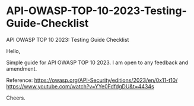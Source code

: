 # API-OWASP-TOP-10-2023-Testing-Guide-Checklist
API OWASP TOP 10 2023: Testing Guide Checklist

Hello,

Simple guide for API OWASP TOP 10 2023. I am open to any feedback and amendment.

Reference: https://owasp.org/API-Security/editions/2023/en/0x11-t10/
https://www.youtube.com/watch?v=YYe0FdfdgDU&t=4434s

Cheers.
